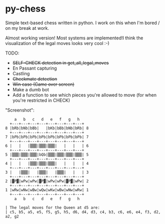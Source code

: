 # py-chess
Simple text-based chess written in python. I work on this when I'm bored / on my break at work.

Almost working version! Most systems are implemented!I think the visualization of the legal moves looks very cool :-)

TODO:
- ~~SELF-CHECK detection in get_all_legal_moves~~
- En Passant capturing
- Castling
- ~~Checkmate detection~~
- ~~Win case (Game over screen)~~
- Make a dumb bot
- Add a function to see which pieces you're allowed to move (for when you're restricted in CHECK)

"Screenshot":
```
    a   b   c   d   e   f   g   h  
  +---+---+---+---+---+---+---+---+
8 |bRb|bNb|bBb|   |bKb|bBb|bNb|bRb| 8
  +---+---+---+---+---+---+---+---+
7 |bPb|bPb|bPb|bPb|bPb|bPb|bPb|bPb| 7
  +---+---+---+---+---+---+---+---+
6 |   |   |▒▒▒|▒▒▒|▒▒▒|   |   |   | 6
  +---+---+---+---+---+---+---+---+
5 |▒▒▒|▒▒▒|▒▒▒|bQb|▒▒▒|▒▒▒|▒▒▒|▒▒▒| 5
  +---+---+---+---+---+---+---+---+
4 |   |   |▒▒▒|▒▒▒|▒▒▒|   |   |   | 4
  +---+---+---+---+---+---+---+---+
3 |   |▒▒▒|   |▒▒▒|   |▒▒▒|   |   | 3
  +---+---+---+---+---+---+---+---+
2 |▓P▓|wPw|wPw|▓P▓|wPw|wPw|▓P▓|wPw| 2
  +---+---+---+---+---+---+---+---+
1 |wRw|wNw|wBw|wQw|wKw|wBw|wNw|wRw| 1
  +---+---+---+---+---+---+---+---+
    a   b   c   d   e   f   g   h  

| The legal moves for the Queen at d5 are: 
| c5, b5, a5, e5, f5, g5, h5, d6, d4, d3, c4, b3, c6, e6, e4, f3, d2, a2, g2
```